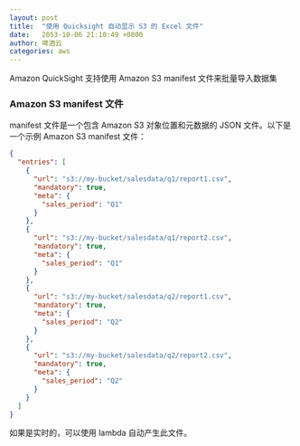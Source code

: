 ```yaml
---
layout: post
title:  "使用 Quicksight 自动显示 S3 的 Excel 文件"
date:   2053-10-06 21:10:49 +0800
author: 啤酒云
categories: aws
---
```



Amazon QuickSight 支持使用 Amazon S3 manifest 文件来批量导入数据集

### Amazon S3 manifest 文件

manifest 文件是一个包含 Amazon S3 对象位置和元数据的 JSON 文件。以下是一个示例 Amazon S3 manifest 文件：

```json
{
  "entries": [
    {
      "url": "s3://my-bucket/salesdata/q1/report1.csv",
      "mandatory": true,
      "meta": {
        "sales_period": "Q1"
      }
    },
    {
      "url": "s3://my-bucket/salesdata/q1/report2.csv",
      "mandatory": true,
      "meta": {
        "sales_period": "Q1"
      }
    },
    {
      "url": "s3://my-bucket/salesdata/q2/report1.csv",
      "mandatory": true,
      "meta": {
        "sales_period": "Q2"
      }
    },
    {
      "url": "s3://my-bucket/salesdata/q2/report2.csv",
      "mandatory": true,
      "meta": {
        "sales_period": "Q2"
      }
    }
  ]
}
```

如果是实时的，可以使用 lambda 自动产生此文件。
